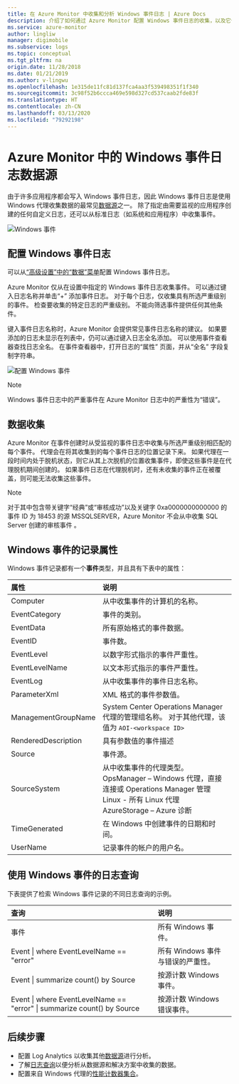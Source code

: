 ```yaml
---
title: 在 Azure Monitor 中收集和分析 Windows 事件日志 | Azure Docs
description: 介绍了如何通过 Azure Monitor 配置 Windows 事件日志的收集，以及它们创建的记录的详细信息。
ms.service: azure-monitor
author: lingliw
manager: digimobile
ms.subservice: logs
ms.topic: conceptual
ms.tgt_pltfrm: na
origin.date: 11/28/2018
ms.date: 01/21/2019
ms.author: v-lingwu
ms.openlocfilehash: 1e315de11fc81d137fca4aa3f539498351f1f340
ms.sourcegitcommit: 3c98f52b6ccca469e598d327cd537caab2fde83f
ms.translationtype: HT
ms.contentlocale: zh-CN
ms.lasthandoff: 03/13/2020
ms.locfileid: "79292198"
---
```

# <a name="windows-event-log-data-sources-in-azure-monitor"></a>Azure Monitor 中的 Windows 事件日志数据源
由于许多应用程序都会写入 Windows 事件日志，因此 Windows 事件日志是使用 Windows 代理收集数据的最常见[数据源](agent-data-sources.md)之一。  除了指定由需要监视的应用程序创建的任何自定义日志，还可以从标准日志（如系统和应用程序）中收集事件。

![Windows 事件](media/data-sources-windows-events/overview.png)     

## <a name="configuring-windows-event-logs"></a>配置 Windows 事件日志
可以从[“高级设置”中的“数据”菜单](agent-data-sources.md#configuring-data-sources)配置 Windows 事件日志。

Azure Monitor 仅从在设置中指定的 Windows 事件日志收集事件。  可以通过键入日志名称并单击“+”  添加事件日志。  对于每个日志，仅收集具有所选严重级别的事件。  检查要收集的特定日志的严重级别。  不能向筛选事件提供任何其他条件。

键入事件日志名称时，Azure Monitor 会提供常见事件日志名称的建议。 如果要添加的日志未显示在列表中，仍可以通过键入日志全名添加。 可以使用事件查看器查找日志全名。 在事件查看器中，打开日志的“属性”  页面，并从“全名”  字段复制字符串。

![配置 Windows 事件](media/data-sources-windows-events/configure.png)

> [!NOTE]
> Windows 事件日志中的严重事件在 Azure Monitor 日志中的严重性为“错误”。

## <a name="data-collection"></a>数据收集
Azure Monitor 在事件创建时从受监视的事件日志中收集与所选严重级别相匹配的每个事件。  代理会在将其收集到的每个事件日志的位置记录下来。  如果代理在一段时间内处于脱机状态，则它从其上次脱机的位置收集事件，即使这些事件是在代理脱机期间创建的。  如果事件日志在代理脱机时，还有未收集的事件正在被覆盖，则可能无法收集这些事件。

>[!NOTE]
>对于其中包含带关键字“经典”或“审核成功”以及关键字 0xa0000000000000 的事件 ID 为 18453 的源 MSSQLSERVER，Azure Monitor 不会从中收集 SQL Server 创建的审核事件     。
>

## <a name="windows-event-records-properties"></a>Windows 事件的记录属性
Windows 事件记录都有一个**事件**类型，并且具有下表中的属性：

| 属性 | 说明 |
|:--- |:--- |
| Computer |从中收集事件的计算机的名称。 |
| EventCategory |事件的类别。 |
| EventData |所有原始格式的事件数据。 |
| EventID |事件数。 |
| EventLevel |以数字形式指示的事件严重性。 |
| EventLevelName |以文本形式指示的事件严重性。 |
| EventLog |从中收集事件的事件日志名称。 |
| ParameterXml |XML 格式的事件参数值。 |
| ManagementGroupName |System Center Operations Manager 代理的管理组名称。  对于其他代理，该值为 `AOI-<workspace ID>` |
| RenderedDescription |具有参数值的事件描述 |
| Source |事件源。 |
| SourceSystem |从中收集事件的代理类型。 <br> OpsManager – Windows 代理，直接连接或 Operations Manager 管理 <br> Linux - 所有 Linux 代理  <br> AzureStorage – Azure 诊断 |
| TimeGenerated |在 Windows 中创建事件的日期和时间。 |
| UserName |记录事件的帐户的用户名。 |

## <a name="log-queries-with-windows-events"></a>使用 Windows 事件的日志查询
下表提供了检索 Windows 事件记录的不同日志查询的示例。

| 查询 | 说明 |
|:---|:---|
| 事件 |所有 Windows 事件。 |
| Event &#124; where EventLevelName == "error" |所有 Windows 事件与错误的严重性。 |
| Event &#124; summarize count() by Source |按源计数 Windows 事件。 |
| Event &#124; where EventLevelName == "error" &#124; summarize count() by Source |按源计数 Windows 错误事件。 |


## <a name="next-steps"></a>后续步骤
* 配置 Log Analytics 以收集其他[数据源](agent-data-sources.md)进行分析。
* 了解[日志查询](../log-query/log-query-overview.md)以便分析从数据源和解决方案中收集的数据。  
* 配置来自 Windows 代理的[性能计数器集合](data-sources-performance-counters.md)。




